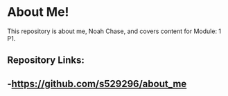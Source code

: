 # About Me!
This repository is about me, Noah Chase, and covers content for Module: 1 P1.

## Repository Links:
-https://github.com/s529296/about_me
-
